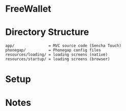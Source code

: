 FreeWallet
=====


Directory Structure
=====
    app/               = MVC source code (Sencha Touch)
    phonegap/          = Phonegap config files
    resources/loading/ = loading screens (native)
    resources/startup/ = loading screens (browser)


Setup
=====


Notes
=====
